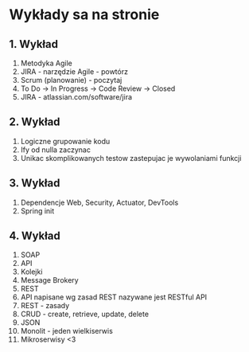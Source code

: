 # Wykłady sa na stronie

## 1. Wykład
1. Metodyka Agile
2. JIRA - narzędzie Agile - powtórz
3. Scrum (planowanie) - poczytaj
4. To Do -> In Progress -> Code Review -> Closed
5. JIRA - atlassian.com/software/jira
## 2. Wykład
1. Logiczne grupowanie kodu
2. Ify od nulla zaczynac
3. Unikac skomplikowanych testow zastepujac je wywolaniami funkcji
## 3. Wykład
1. Dependencje Web, Security, Actuator, DevTools
2. Spring init
## 4. Wykład
1. SOAP
2. API
3. Kolejki
4. Message Brokery
5. REST
6. API napisane wg zasad REST nazywane jest RESTful API
7. REST - zasady
8. CRUD - create, retrieve, update, delete
9. JSON
10. Monolit - jeden wielkiserwis
11. Mikroserwisy <3
